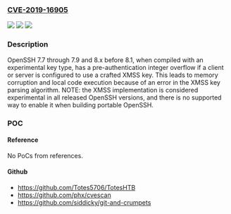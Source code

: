 ### [CVE-2019-16905](https://cve.mitre.org/cgi-bin/cvename.cgi?name=CVE-2019-16905)
![](https://img.shields.io/static/v1?label=Product&message=n%2Fa&color=blue)
![](https://img.shields.io/static/v1?label=Version&message=n%2Fa&color=blue)
![](https://img.shields.io/static/v1?label=Vulnerability&message=n%2Fa&color=brighgreen)

### Description

OpenSSH 7.7 through 7.9 and 8.x before 8.1, when compiled with an experimental key type, has a pre-authentication integer overflow if a client or server is configured to use a crafted XMSS key. This leads to memory corruption and local code execution because of an error in the XMSS key parsing algorithm. NOTE: the XMSS implementation is considered experimental in all released OpenSSH versions, and there is no supported way to enable it when building portable OpenSSH.

### POC

#### Reference
No PoCs from references.

#### Github
- https://github.com/Totes5706/TotesHTB
- https://github.com/phx/cvescan
- https://github.com/siddicky/git-and-crumpets

